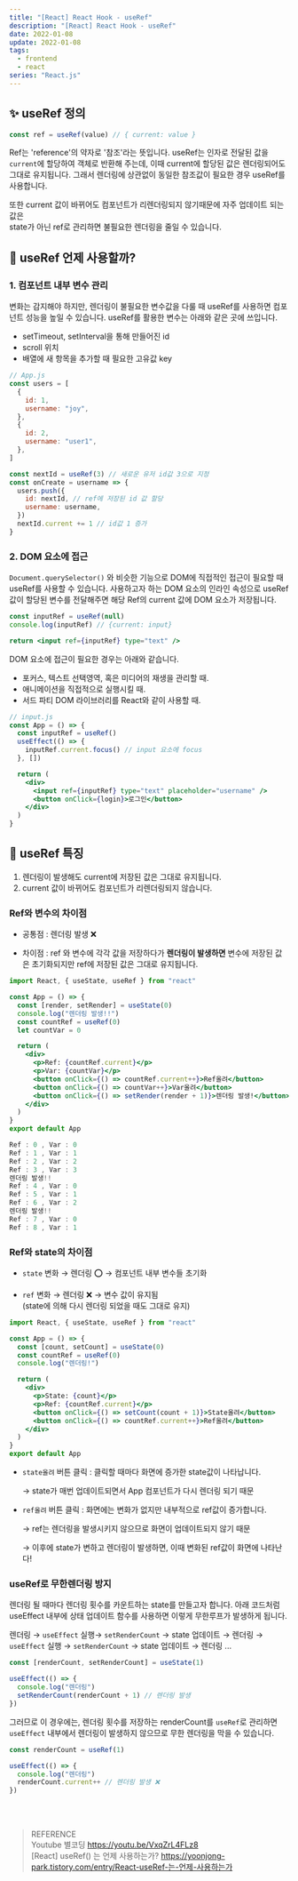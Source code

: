 ```yaml
---
title: "[React] React Hook - useRef"
description: "[React] React Hook - useRef"
date: 2022-01-08
update: 2022-01-08
tags:
  - frontend
  - react
series: "React.js"
---
```


## ✨ useRef 정의

```jsx
const ref = useRef(value) // { current: value }
```

Ref는 'reference'의 약자로 '참조'라는 뜻입니다. useRef는 인자로 전달된 값을 `current`에 할당하여 객체로 반환해 주는데, 이때 current에 할당된 값은 렌더링되어도 그대로 유지됩니다.
그래서 렌더링에 상관없이 동일한 참조값이 필요한 경우 useRef를 사용합니다.

또한 current 값이 바뀌어도 컴포넌트가 리렌더링되지 않기때문에 자주 업데이트 되는 값은 <br/>state가 아닌 ref로 관리하면 불필요한 렌더링을 줄일 수 있습니다.

## 🤔 useRef 언제 사용할까?

### 1. 컴포넌트 내부 변수 관리

변화는 감지해야 하지만, 렌더링이 불필요한 변수값을 다룰 때 useRef를 사용하면 컴포넌트 성능을 높일 수 있습니다. useRef를 활용한 변수는 아래와 같은 곳에 쓰입니다.

- setTimeout, setInterval을 통해 만들어진 id
- scroll 위치
- 배열에 새 항목을 추가할 때 필요한 고유값 key

```jsx
// App.js
const users = [
  {
    id: 1,
    username: "joy",
  },
  {
    id: 2,
    username: "user1",
  },
]

const nextId = useRef(3) // 새로운 유저 id값 3으로 지정
const onCreate = username => {
  users.push({
    id: nextId, // ref에 저장된 id 값 할당
    username: username,
  })
  nextId.current += 1 // id값 1 증가
}
```

### 2. DOM 요소에 접근

`Document.querySelector()` 와 비슷한 기능으로 DOM에 직접적인 접근이 필요할 때 useRef를 사용할 수 있습니다. 사용하고자 하는 DOM 요소의 인라인 속성으로 useRef 값이 할당된 변수를 전달해주면 해당 Ref의 current 값에 DOM 요소가 저장됩니다.

```jsx
const inputRef = useRef(null)
console.log(inputRef) // {current: input}

return <input ref={inputRef} type="text" />
```

DOM 요소에 접근이 필요한 경우는 아래와 같습니다.

- 포커스, 텍스트 선택영역, 혹은 미디어의 재생을 관리할 때.
- 애니메이션을 직접적으로 실행시킬 때.
- 서드 파티 DOM 라이브러리를 React와 같이 사용할 때.

```jsx
// input.js
const App = () => {
  const inputRef = useRef()
  useEffect(() => {
    inputRef.current.focus() // input 요소에 focus
  }, [])

  return (
    <div>
      <input ref={inputRef} type="text" placeholder="username" />
      <button onClick={login}>로그인</button>
    </div>
  )
}
```

## 🔎 useRef 특징

1. 렌더링이 발생해도 current에 저장된 값은 그대로 유지됩니다.
2. current 값이 바뀌어도 컴포넌트가 리렌더링되지 않습니다.

### Ref와 변수의 차이점

- 공통점 : 렌더링 발생 ❌

- 차이점 : ref 와 변수에 각각 값을 저장하다가 **렌더링이 발생하면** 변수에 저장된 값은 초기화되지만 ref에 저장된 값은 그대로 유지됩니다.

```jsx
import React, { useState, useRef } from "react"

const App = () => {
  const [render, setRender] = useState(0)
  console.log("렌더링 발생!!")
  const countRef = useRef(0)
  let countVar = 0

  return (
    <div>
      <p>Ref: {countRef.current}</p>
      <p>Var: {countVar}</p>
      <button onClick={() => countRef.current++}>Ref올려</button>
      <button onClick={() => countVar++}>Var올려</button>
      <button onClick={() => setRender(render + 1)}>렌더링 발생!</button>
    </div>
  )
}
export default App
```

```jsx
Ref : 0 , Var : 0
Ref : 1 , Var : 1
Ref : 2 , Var : 2
Ref : 3 , Var : 3
렌더링 발생!!
Ref : 4 , Var : 0
Ref : 5 , Var : 1
Ref : 6 , Var : 2
렌더링 발생!!
Ref : 7 , Var : 0
Ref : 8 , Var : 1
```

### Ref와 state의 차이점

- `state` 변화 → 렌더링 ⭕ → 컴포넌트 내부 변수들 초기화

- `ref` 변화 → 렌더링 ❌ → 변수 값이 유지됨 <br/>
  (state에 의해 다시 렌더링 되었을 때도 그대로 유지)

```jsx
import React, { useState, useRef } from "react"

const App = () => {
  const [count, setCount] = useState(0)
  const countRef = useRef(0)
  console.log("렌더링!")

  return (
    <div>
      <p>State: {count}</p>
      <p>Ref: {countRef.current}</p>
      <button onClick={() => setCount(count + 1)}>State올려</button>
      <button onClick={() => countRef.current++}>Ref올려</button>
    </div>
  )
}
export default App
```

- `state올려` 버튼 클릭 : 클릭할 때마다 화면에 증가한 state값이 나타납니다.

  → state가 매번 업데이트되면서 App 컴포넌트가 다시 렌더링 되기 때문

- `ref올려` 버튼 클릭 : 화면에는 변화가 없지만 내부적으로 ref값이 증가합니다.

  → ref는 렌더링을 발생시키지 않으므로 화면이 업데이트되지 않기 때문

  → 이후에 state가 변하고 렌더링이 발생하면, 이때 변화된 ref값이 화면에 나타난다!

### useRef로 무한렌더링 방지

렌더링 될 때마다 렌더링 횟수를 카운트하는 state를 만들고자 합니다. 아래 코드처럼 useEffect 내부에 상태 업데이트 함수를 사용하면 이렇게 무한루프가 발생하게 됩니다.

렌더링 → `useEffect` 실행→ `setRenderCount` → state 업데이트 → 렌더링 → `useEffect` 실행 → `setRenderCount` → state 업데이트 → 렌더링 ...

```jsx
const [renderCount, setRenderCount] = useState(1)

useEffect(() => {
  console.log("렌더링")
  setRenderCount(renderCount + 1) // 렌더링 발생
})
```

그러므로 이 경우에는, 렌더링 횟수를 저장하는 renderCount를 `useRef`로 관리하면 `useEffect` 내부에서 렌더링이 발생하지 않으므로 무한 렌더링을 막을 수 있습니다.

```jsx
const renderCount = useRef(1)

useEffect(() => {
  console.log("렌더링")
  renderCount.current++ // 렌더링 발생 ❌
})
```

<br />
<br />

> REFERENCE<br /> Youtube 별코딩 https://youtu.be/VxqZrL4FLz8<br />[React] useRef() 는 언제 사용하는가? https://yoonjong-park.tistory.com/entry/React-useRef-는-언제-사용하는가
